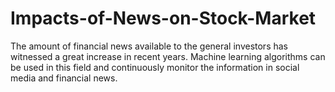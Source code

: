 # Impacts-of-News-on-Stock-Market
The amount of financial news available to the general investors has witnessed a great increase in recent years. Machine learning algorithms can be used in this field and continuously monitor the information in social media and financial news. 
